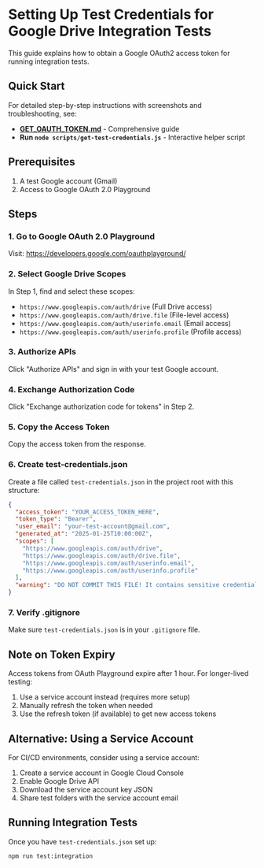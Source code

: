 # Setting Up Test Credentials for Google Drive Integration Tests

This guide explains how to obtain a Google OAuth2 access token for running integration tests.

## Quick Start

For detailed step-by-step instructions with screenshots and troubleshooting, see:
- **[GET_OAUTH_TOKEN.md](GET_OAUTH_TOKEN.md)** - Comprehensive guide
- **Run `node scripts/get-test-credentials.js`** - Interactive helper script

## Prerequisites

1. A test Google account (Gmail)
2. Access to Google OAuth 2.0 Playground

## Steps

### 1. Go to Google OAuth 2.0 Playground

Visit: https://developers.google.com/oauthplayground/

### 2. Select Google Drive Scopes

In Step 1, find and select these scopes:
- `https://www.googleapis.com/auth/drive` (Full Drive access)
- `https://www.googleapis.com/auth/drive.file` (File-level access)
- `https://www.googleapis.com/auth/userinfo.email` (Email access)
- `https://www.googleapis.com/auth/userinfo.profile` (Profile access)

### 3. Authorize APIs

Click "Authorize APIs" and sign in with your test Google account.

### 4. Exchange Authorization Code

Click "Exchange authorization code for tokens" in Step 2.

### 5. Copy the Access Token

Copy the access token from the response.

### 6. Create test-credentials.json

Create a file called `test-credentials.json` in the project root with this structure:

```json
{
  "access_token": "YOUR_ACCESS_TOKEN_HERE",
  "token_type": "Bearer",
  "user_email": "your-test-account@gmail.com",
  "generated_at": "2025-01-25T10:00:00Z",
  "scopes": [
    "https://www.googleapis.com/auth/drive",
    "https://www.googleapis.com/auth/drive.file",
    "https://www.googleapis.com/auth/userinfo.email",
    "https://www.googleapis.com/auth/userinfo.profile"
  ],
  "warning": "DO NOT COMMIT THIS FILE! It contains sensitive credentials."
}
```

### 7. Verify .gitignore

Make sure `test-credentials.json` is in your `.gitignore` file.

## Note on Token Expiry

Access tokens from OAuth Playground expire after 1 hour. For longer-lived testing:
1. Use a service account instead (requires more setup)
2. Manually refresh the token when needed
3. Use the refresh token (if available) to get new access tokens

## Alternative: Using a Service Account

For CI/CD environments, consider using a service account:
1. Create a service account in Google Cloud Console
2. Enable Google Drive API
3. Download the service account key JSON
4. Share test folders with the service account email

## Running Integration Tests

Once you have `test-credentials.json` set up:

```bash
npm run test:integration
```